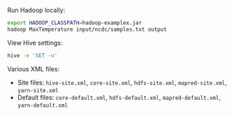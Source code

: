 Run Hadoop locally:
```bash
export HADOOP_CLASSPATH=hadoop-examplex.jar
hadoop MaxTemperature input/ncdc/samples.txt output
```

View Hive settings:
```bash
hive -e 'SET -v'
```

Various XML files:

- Site files: `hive-site.xml`, `core-site.xml`, `hdfs-site.xml`, `mapred-site.xml`, `yarn-site.xml`
- Default files: `core-default.xml`, `hdfs-default.xml`, `mapred-default.xml`, `yarn-default.xml`
